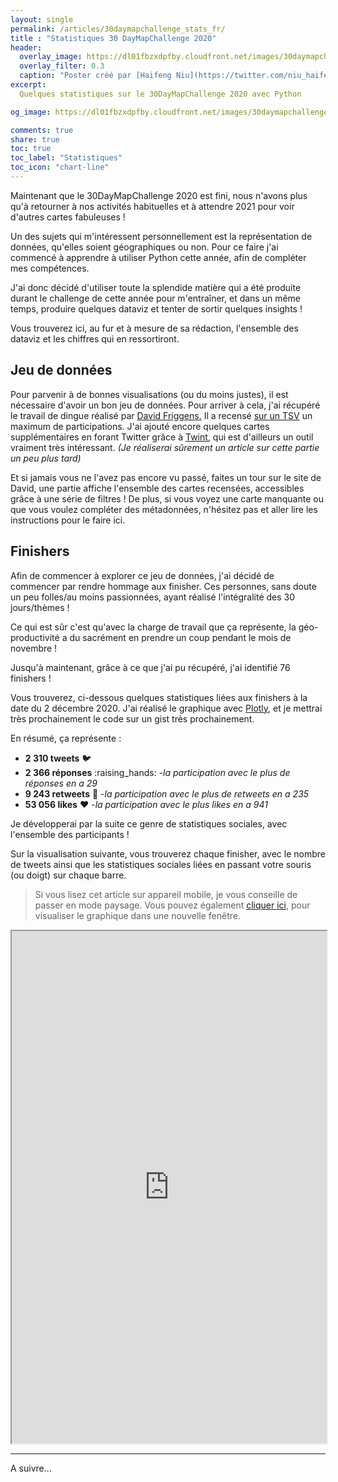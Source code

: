 ```yaml
---
layout: single
permalink: /articles/30daymapchallenge_stats_fr/  
title : "Statistiques 30 DayMapChallenge 2020"   
header:
  overlay_image: https://dl01fbzxdpfby.cloudfront.net/images/30daymapchallenge_stats/30dmc_stats_header.webp
  overlay_filter: 0.3
  caption: "Poster créé par [Haifeng Niu](https://twitter.com/niu_haifeng)"
excerpt:
  Quelques statistiques sur le 30DayMapChallenge 2020 avec Python

og_image: https://dl01fbzxdpfby.cloudfront.net/images/30daymapchallenge_stats/30dmc_stats_header.webp

comments: true
share: true
toc: true
toc_label: "Statistiques"
toc_icon: "chart-line"
---
```


Maintenant que le 30DayMapChallenge 2020 est fini, nous n'avons plus qu'à retourner à nos activités habituelles et à attendre 2021 pour voir d'autres cartes fabuleuses !

Un des sujets qui m'intéressent personnellement est la représentation de données, qu'elles soient géographiques ou non. Pour ce faire j'ai commencé à apprendre à utiliser Python cette année, afin de compléter mes compétences.

J'ai donc décidé d'utiliser toute la splendide matière qui a été produite durant le challenge de cette année pour m'entraîner, et dans un même temps, produire quelques dataviz et tenter de sortir quelques insights !

Vous trouverez ici, au fur et à mesure de sa rédaction, l'ensemble des dataviz et les chiffres qui en ressortiront.

## Jeu de données

Pour parvenir à de bonnes visualisations (ou du moins justes), il est nécessaire d'avoir un bon jeu de données. Pour arriver à cela, j'ai récupéré le travail de dingue réalisé par [David Friggens.](https://twitter.com/dakvid) Il a recensé [sur un TSV](https://david.frigge.nz/30DayMapChallenge2020/) un maximum de participations. J'ai ajouté encore quelques cartes supplémentaires en forant Twitter grâce à [Twint](https://github.com/twintproject/twint), qui est d'ailleurs un outil vraiment très intéressant. _(Je réaliserai sûrement un article sur cette partie un peu plus tard)_

Et si jamais vous ne l'avez pas encore vu passé, faites un tour sur le site de David, une partie affiche l'ensemble des cartes recensées, accessibles grâce à une série de filtres ! De plus, si vous voyez une carte manquante ou que vous voulez compléter des métadonnées, n'hésitez pas et aller lire les instructions pour le faire ici.

## Finishers

Afin de commencer à explorer ce jeu de données, j'ai décidé de commencer par rendre hommage aux finisher. Ces personnes, sans doute un peu folles/au moins passionnées, ayant réalisé l'intégralité des 30 jours/thèmes !

Ce qui est sûr c'est qu'avec la charge de travail que ça représente, la géo-productivité a du sacrément en prendre un coup pendant le mois de novembre !

Jusqu'à maintenant, grâce à ce que j'ai pu récupéré, j'ai identifié 76 finishers !

Vous trouverez, ci-dessous quelques statistiques liées aux finishers à la date du 2 décembre 2020. J'ai réalisé le graphique avec [Plotly](https://plotly.com/), et je mettrai très prochainement le code sur un gist très prochainement.

En résumé, ça représente :

- **2 310 tweets** :bird:
- **2 366 réponses** :raising_hands: -_la participation avec le plus de réponses en a 29_
- **9 243 retweets** :incoming_envelope: -_la participation avec le plus de retweets en a 235_
- **53 056 likes** :heart: -_la participation avec le plus likes en a 941_

Je développerai par la suite ce genre de statistiques sociales, avec l'ensemble des participants !

Sur la visualisation suivante, vous trouverez chaque finisher, avec le nombre de tweets ainsi que les statistiques sociales liées en passant votre souris (ou doigt) sur chaque barre.

>Si vous lisez cet article sur appareil mobile, je vous conseille de passer en mode paysage.
>Vous pouvez également [cliquer ici](https://aurelienchaumet.github.io/data/30daymapchallenge_stats/finisher_stats.html), pour visualiser le graphique dans une nouvelle fenêtre.

<iframe width="100%" height="820"
    src="https://aurelienchaumet.github.io/data/30daymapchallenge_stats/finisher_stats.html">
</iframe>

---

A suivre...
